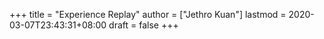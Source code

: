 +++
title = "Experience Replay"
author = ["Jethro Kuan"]
lastmod = 2020-03-07T23:43:31+08:00
draft = false
+++
